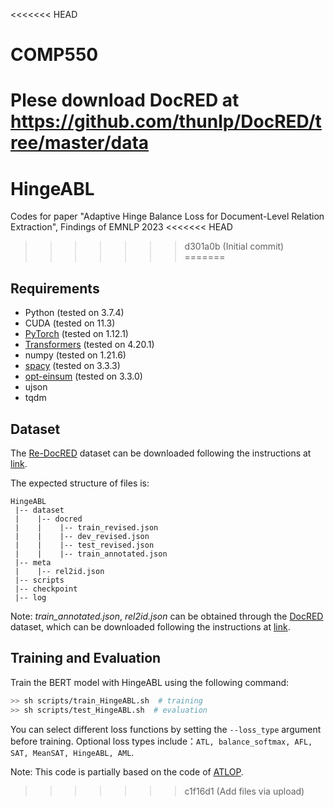<<<<<<< HEAD
# COMP550
Plese download DocRED at https://github.com/thunlp/DocRED/tree/master/data
=======
# HingeABL
Codes for paper "Adaptive Hinge Balance Loss for Document-Level Relation Extraction", Findings of EMNLP 2023
<<<<<<< HEAD
>>>>>>> d301a0b (Initial commit)
=======
## Requirements
* Python (tested on 3.7.4)
* CUDA (tested on 11.3)
* [PyTorch](http://pytorch.org/) (tested on 1.12.1)
* [Transformers](https://github.com/huggingface/transformers) (tested on 4.20.1)
* numpy (tested on 1.21.6)
* [spacy](https://spacy.io/) (tested on 3.3.3)
* [opt-einsum](https://github.com/dgasmith/opt_einsum) (tested on 3.3.0)
* ujson
* tqdm

## Dataset
The [Re-DocRED](https://aclanthology.org/2022.emnlp-main.580) dataset can be downloaded following the instructions at [link](https://github.com/tonytan48/Re-DocRED/tree/main/data).

The expected structure of files is:
```
HingeABL
 |-- dataset
 |    |-- docred
 |    |    |-- train_revised.json        
 |    |    |-- dev_revised.json
 |    |    |-- test_revised.json
 |    |    |-- train_annotated.json  
 |-- meta
 |    |-- rel2id.json   
 |-- scripts
 |-- checkpoint
 |-- log
```
Note: *train_annotated.json*, *rel2id.json* can be obtained through the [DocRED](https://www.aclweb.org/anthology/P19-1074/) dataset, which can be downloaded following the instructions at [link](https://github.com/thunlp/DocRED/tree/master/data).

## Training and Evaluation
Train the BERT model with HingeABL using the following command:

```bash
>> sh scripts/train_HingeABL.sh  # training
>> sh scripts/test_HingeABL.sh  # evaluation
```
You can select different loss functions by setting the `--loss_type` argument before training. Optional loss types include：`ATL, balance_softmax, AFL, SAT, MeanSAT, HingeABL, AML`.

Note: This code is partially based on the code of [ATLOP](https://github.com/wzhouad/ATLOP).
>>>>>>> c1f16d1 (Add files via upload)

